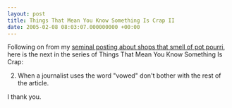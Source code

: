 ```yaml
---
layout: post
title: Things That Mean You Know Something Is Crap II
date: 2005-02-08 08:03:07.000000000 +00:00
---
```

Following on from my <a href="https://dominicsayers.blogspot.com/2004/12/guide-to-christmas-shopping-i.html">seminal posting about shops that smell of pot pourri</a>, here is the next in the series of Things That Mean You Know Something Is Crap:

2. When a journalist uses the word "vowed" don't bother with the rest of the article.

I thank you.
